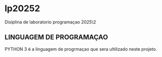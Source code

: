 # lp20252
Disiplina de laboratorio programaçao 2025\2 

## LINGUAGEM DE PROGRAMAÇAO 
PYTHON 3 é a linguagem de progrmaçao que sera  ultilizado neste projeto. 